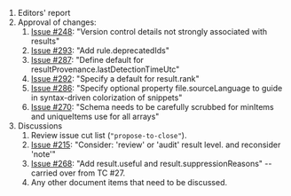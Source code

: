 1. Editors' report
1. Approval of changes:
    1. [Issue #248](https://github.com/oasis-tcs/sarif-spec/issues/248): "Version control details not strongly associated with results"
    1. [Issue #293](https://github.com/oasis-tcs/sarif-spec/issues/293): "Add rule.deprecatedIds"
    1. [Issue #287](https://github.com/oasis-tcs/sarif-spec/issues/287): "Define default for resultProvenance.lastDetectionTimeUtc"
    1. [Issue #292](https://github.com/oasis-tcs/sarif-spec/issues/292): "Specify a default for result.rank"
    1. [Issue #286](https://github.com/oasis-tcs/sarif-spec/issues/286): "Specify optional property file.sourceLanguage to guide in syntax-driven colorization of snippets"
    1. [Issue #270](https://github.com/oasis-tcs/sarif-spec/issues/270): "Schema needs to be carefully scrubbed for minItems and uniqueItems use for all arrays"
1. Discussions
    1. Review issue cut list (`"propose-to-close"`).
    1. [Issue #215](https://github.com/oasis-tcs/sarif-spec/issues/215): "Consider: 'review' or 'audit' result level. and reconsider 'note'"
    1. [Issue #268](https://github.com/oasis-tcs/sarif-spec/issues/268): "Add result.useful and result.suppressionReasons" -- carried over from TC #27.
    1. Any other document items that need to be discussed.
